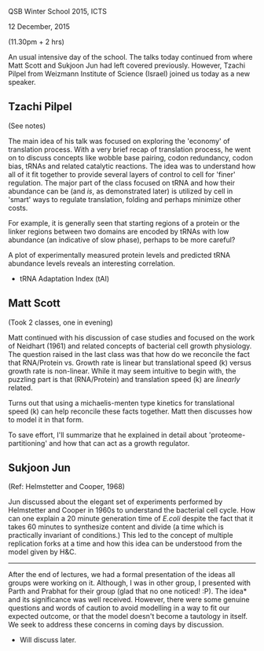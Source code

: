 QSB Winter School 2015, ICTS

12 December, 2015

(11.30pm + 2 hrs)


An usual intensive day of the school. The talks today continued from where Matt
Scott and Sukjoon Jun had left covered previously. However, Tzachi Pilpel from
Weizmann Institute of Science (Israel) joined us today as a new speaker.

## Tzachi Pilpel

(See notes)

The main idea of his talk was focused on exploring the 'economy' of translation
process. With a very brief recap of translation process, he went on to discuss
concepts like wobble base pairing, codon redundancy, codon bias, tRNAs and
related catalytic reactions. The idea was to understand how all of it fit
together to provide several layers of control to cell for 'finer' regulation.
The major part of the class focused on tRNA and how their abundance can be (and
*is*, as demonstrated later) is utilized by cell in 'smart' ways to regulate
translation, folding and perhaps minimize other costs.

For example, it is generally seen that starting regions of a protein or the
linker regions between two domains are encoded by tRNAs with low abundance (an
indicative of slow phase), perhaps to be more careful?

A plot of experimentally measured protein levels and predicted tRNA abundance
levels reveals an interesting correlation.

- tRNA Adaptation Index (tAI)

## Matt Scott

(Took 2 classes, one in evening)

Matt continued with his discussion of case studies and focused on the work of
Neidhart  (1961) and related concepts of bacterial cell growth physiology. The
question raised in the last class was that how do we reconcile the fact that
RNA/Protein vs. Growth rate is linear but translational speed (k) versus growth
rate is non-linear. While it may seem intuitive to begin with, the puzzling part
is that (RNA/Protein) and translation speed (k) are *linearly* related.

Turns out that using a michaelis-menten type kinetics for translational speed
(k) can help reconcile these facts together. Matt then discusses how to model it
in that form.

To save effort, I'll summarize that he explained in detail about
'proteome-partitioning' and how that can act as a growth regulator.

## Sukjoon Jun

(Ref: Helmstetter and Cooper, 1968)

Jun discussed about the elegant set of experiments performed by Helmstetter and
Cooper in 1960s to understand the bacterial cell cycle. How can one explain a 20
minute generation time of *E.coli* despite the fact that it takes 60 minutes to
synthesize content and divide (a time which is practically invariant of
conditions.) This led to the concept of multiple replication forks at a time and
how this idea can be understood from the model given by H&C.


-----

After the end of lectures, we had a formal presentation of the ideas all groups
were working on it. Although, I was in other group, I presented with Parth and
Prabhat for their group (glad that no one noticed! :P). The idea* and its
significance was well received. However, there were some genuine questions and
words of caution to avoid modelling in a way to fit our expected outcome, or
that the model doesn't become a tautology in itself. We seek to address these
concerns in coming days by discussion.


* Will discuss later.

